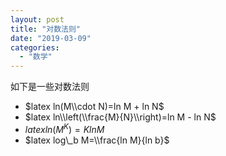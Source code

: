 ```yaml
---
layout: post
title: "对数法则"
date: "2019-03-09"
categories: 
  - "数学"
---
```


如下是一些对数法则

- $latex ln(M\\cdot N)=ln M + ln N$
- $latex ln\\left(\\frac{M}{N}\\right)=ln M - ln N$
- $latex ln(M^K)=K ln M$
- $latex log\_b M=\\frac{ln M}{ln b}$

